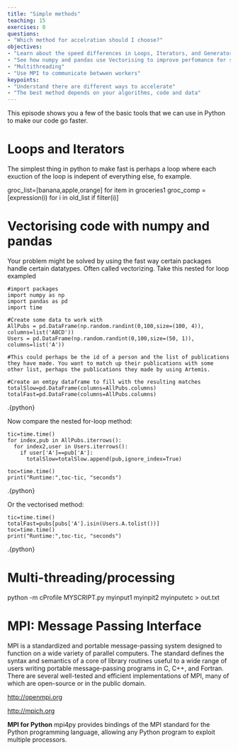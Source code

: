 ```yaml
---
title: "Simple methods"
teaching: 15
exercises: 0
questions:
- "Which method for accelration should I choose?"
objectives:
- "Learn about the speed differences in Loops, Iterators, and Generators"
- "See how numpy and pandas use Vectorising to improve perfomance for some data"
- "Multithreading"
- "Use MPI to communicate betwwen workers"
keypoints:
- "Understand there are different ways to accelerate"
- "The best method depends on your algorithms, code and data"
---
```

This episode shows you a few of the basic tools that we can use in Python to make our code go faster.

# Loops and Iterators
The simplest thing in python to make fast is perhaps a loop where each exuction of the loop is indepent of everything else, fo example.

groc_list=[banana,apple,orange]
for item in groceries1
groc_comp = [expression(i) for i in old_list if filter(i)]

# Vectorising code with numpy and pandas

Your problem might be solved by using the fast way certain packages handle certain datatypes. Often called vectorizing. Take this nested for loop exampled

~~~
#import packages
import numpy as np
import pandas as pd
import time 

#Create some data to work with
AllPubs = pd.DataFrame(np.random.randint(0,100,size=(100, 4)), columns=list('ABCD'))
Users = pd.DataFrame(np.random.randint(0,100,size=(50, 1)), columns=list('A'))

#This could perhaps be the id of a person and the list of publications they have made. You want to match up their publications with some other list, perhaps the publications they made by using Artemis.

#Create an emtpy dataframe to fill with the resulting matches
totalSlow=pd.DataFrame(columns=AllPubs.columns)
totalFast=pd.DataFrame(columns=AllPubs.columns)
~~~
.{python}

Now compare the nested for-loop method:
~~~
tic=time.time()
for index,pub in AllPubs.iterrows():
  for index2,user in Users.iterrows():
    if user['A']==pub['A']:
      totalSlow=totalSlow.append(pub,ignore_index=True)
      
toc=time.time()
print("Runtime:",toc-tic, "seconds")
~~~
.{python}

Or the vectorised method:
~~~
tic=time.time()
totalFast=pubs[pubs['A'].isin(Users.A.tolist())]
toc=time.time()
print("Runtime:",toc-tic, "seconds")
~~~
.{python}

# Multi-threading/processing 

python -m cProfile MYSCRIPT.py myinput1 myinpit2 myinputetc > out.txt

# MPI: Message Passing Interface
MPI is a standardized and portable message-passing system designed to function on a wide variety of parallel computers.
The standard defines the syntax and semantics of a core of library routines useful to a wide range of users writing portable message-passing programs in C, C++, and Fortran. There are several well-tested and efficient implementations of MPI, many of which are open-source or in the public domain.

http://openmpi.org

http://mpich.org

**MPI for Python**
mpi4py provides bindings of the MPI standard for the Python programming language, allowing any Python program to exploit multiple processors.


